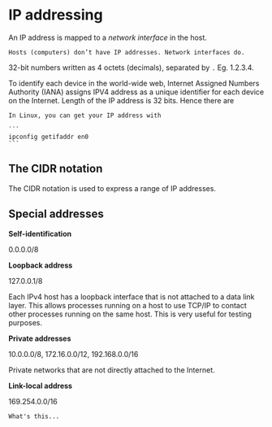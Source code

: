 # IP addressing

An IP address is mapped to a _network interface_ in the host.

~~~admonish
Hosts (computers) don’t have IP addresses. Network interfaces do.
~~~

32-bit numbers written as 4 octets (decimals), separated by `.` Eg. 1.2.3.4.

To identify each device in the world-wide web, Internet Assigned Numbers Authority (IANA) assigns IPV4 address as a unique identifier for each device on the Internet. Length of the IP address is 32 bits. Hence there are

~~~admonish tip
In Linux, you can get your IP address with

```
ipconfig getifaddr en0
```
~~~

## The CIDR notation

The CIDR notation is used to express a range of IP addresses.

## Special addresses

**Self-identification**

0.0.0.0/8

**Loopback address**

127.0.0.1/8

Each IPv4 host has a loopback interface that is not attached to a data link layer. This allows processes running on a host to use TCP/IP to contact other processes running on the same host. This is very useful for testing purposes.

**Private addresses**

10.0.0.0/8, 172.16.0.0/12, 192.168.0.0/16

Private networks that are not directly attached to the Internet.

**Link-local address**

169.254.0.0/16

~~~admonish question
What's this...
~~~
